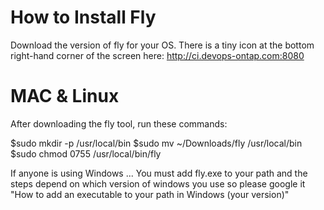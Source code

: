 How to Install Fly
====================

Download the version of fly for your OS.
There is a tiny icon at the bottom right-hand corner of the screen here:
http://ci.devops-ontap.com:8080

MAC & Linux
============
After downloading the fly tool, run these commands:

$sudo mkdir -p /usr/local/bin
$sudo mv ~/Downloads/fly /usr/local/bin
$sudo chmod 0755 /usr/local/bin/fly

If anyone is using Windows ...
You must add fly.exe to your path and the steps depend on which version of windows you use so please google it
"How to add an executable to your path in Windows (your version)"
